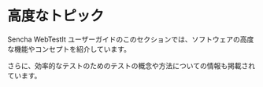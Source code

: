 # 高度なトピック

Sencha WebTestIt ユーザーガイドのこのセクションでは、ソフトウェアの高度な機能やコンセプトを紹介しています。

さらに、効率的なテストのためのテストの概念や方法についての情報も掲載されています。

